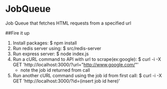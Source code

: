 # JobQueue
Job Queue that fetches HTML requests from a specified url

##Fire it up
1. Install packages: $ npm install
2. Run redis server using: $ src/redis-server
3. Run express server: $ node index.js
4. Run a cURL command to API with url to scrape(ex:google): $ curl -i -X  GET 'http://localhost:3000/?url="http://www.google.com/"'
    - note the job id returned from call
5. Run another cURL command using the job id from first call: $ curl -i -X  GET 'http://localhost:3000/?id=(insert job id here)'




